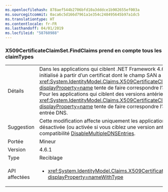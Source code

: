 ```yaml
---
ms.openlocfilehash: 878aef544b2706bfd10a3dddce1b902655ef003a
ms.sourcegitcommit: 0aca6c5d166d7961a1e354c248495645b97a1dc5
ms.translationtype: HT
ms.contentlocale: fr-FR
ms.lasthandoff: 04/01/2019
ms.locfileid: "58760988"
---
```

### <a name="x509certificateclaimsetfindclaims-considers-all-claimtypes"></a>X509CertificateClaimSet.FindClaims prend en compte tous les claimTypes

|   |   |
|---|---|
|Détails|Dans les applications qui ciblent .NET Framework 4.6.1, si un ensemble de revendications X509 est initialisé à partir d’un certificat dont le champ SAN a plusieurs entrées DNS, la méthode <xref:System.IdentityModel.Claims.X509CertificateClaimSet.FindClaims(System.String,System.String)?displayProperty=name> tente de faire correspondre l’argument claimType avec toutes les entrées DNS. Pour les applications qui ciblent des versions antérieures du .NET Framework, la méthode <xref:System.IdentityModel.Claims.X509CertificateClaimSet.FindClaims(System.String,System.String)?displayProperty=name> tente de faire correspondre l’argument claimType uniquement avec la dernière entrée DNS.|
|Suggestion|Cette modification affecte uniquement les applications qui ciblent le .NET Framework 4.6.1. Elle peut être désactivée (ou activée si vous ciblez une version antérieure à 4.6.1) avec le commutateur de compatibilité [DisableMultipleDNSEntries](~/docs/framework/migration-guide/mitigation-x509certificateclaimset-findclaims-method.md#mitigation).|
|Portée|Mineur|
|Version|4.6.1|
|Type|Reciblage|
|API affectées|<ul><li><xref:System.IdentityModel.Claims.X509CertificateClaimSet.FindClaims(System.String,System.String)?displayProperty=nameWithType></li></ul>|

